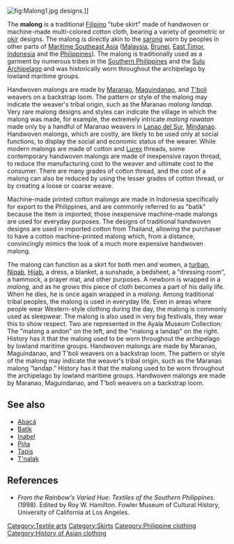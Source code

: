 ![](Malong1.jpg "fig:Malong1.jpg") designs.\]\]

The **malong** is a traditional [Filipino](Filipino_people "wikilink")
"tube skirt" made of handwoven or machine-made multi-colored cotton
cloth, bearing a variety of geometric or [okir](okir "wikilink")
designs. The malong is directly akin to the [sarong](sarong "wikilink")
worn by peoples in other parts of [Maritime Southeast
Asia](Maritime_Southeast_Asia "wikilink")
([Malaysia](Malaysia "wikilink"), [Brunei](Brunei "wikilink"), [East
Timor](East_Timor "wikilink"), [Indonesia](Indonesia "wikilink") and the
[Philippines](Philippines "wikilink")). The malong is traditionally used
as a garment by numerous tribes in the [Southern
Philippines](Southern_Philippines "wikilink") and the [Sulu
Archipelago](Sulu_Archipelago "wikilink") and was historically worn
throughout the archipelago by lowland maritime groups.

Handwoven malongs are made by [Maranao](Maranao "wikilink"),
[Maguindanao](Maguindanao "wikilink"), and [T'boli](T'boli "wikilink")
weavers on a backstrap loom. The pattern or style of the malong may
indicate the weaver's tribal origin, such as the Maranao *malong
landap*. Very rare malong designs and styles can indicate the village in
which the malong was made, for example, the extremely intricate *malong
rawatan* made only by a handful of Maranao weavers in [Lanao del
Sur](Lanao_del_Sur "wikilink"), [Mindanao](Mindanao "wikilink").
Handwoven malongs, which are costly, are likely to be used only at
social functions, to display the social and economic status of the
wearer. While modern malongs are made of cotton and
[Lurex](Lurex_(yarn) "wikilink") threads, some contemporary handwoven
malongs are made of inexpensive rayon thread, to reduce the
manufacturing cost to the weaver and ultimate cost to the consumer.
There are many grades of cotton thread, and the cost of a malong can
also be reduced by using the lesser grades of cotton thread, or by
creating a loose or coarse weave.

Machine-made printed cotton malongs are made in Indonesia specifically
for export to the Philippines, and are commonly referred to as "batik"
because the item is imported; those inexpensive machine-made malongs are
used for everyday purposes. The designs of traditional handwoven designs
are used in imported cotton from Thailand, allowing the purchaser to
have a cotton machine-printed malong which, from a distance,
convincingly mimics the look of a much more expensive handwoven malong.

The malong can function as a skirt for both men and women, a
[turban](turban "wikilink"), [Niqab](Niqab "wikilink"),
[Hijab](Hijab "wikilink"), a dress, a blanket, a sunshade, a bedsheet, a
"dressing room", a hammock, a prayer mat, and other purposes. A newborn
is wrapped in a *malong,* and as he grows this piece of cloth becomes a
part of his daily life. When he dies, he is once again wrapped in a
*malong*. Among traditional tribal peoples, the malong is used in
everyday life. Even in areas where people wear Western-style clothing
during the day, the malong is commonly used as sleepwear. The malong is
also used in very big festivals, they wear this to show respect. Two are
represented in the Ayala Museum Collection: The "malong a andon" on the
left, and the "malong a landap" on the right. History has it that the
malong used to be worn throughout the archipelago by lowland maritime
groups. Handwoven malongs are made by Maranao, Maguindanao, and T'boli
weavers on a backstrap loom. The pattern or style of the malong may
indicate the weaver's tribal origin, such as the Maranao malong
“landap.” History has it that the malong used to be worn throughout the
archipelago by lowland maritime groups. Handwoven malongs are made by
Maranao, Maguindanao, and T’boli weavers on a backstrap loom.

## See also

-   [Abacá](Abacá "wikilink")
-   [Batik](Batik "wikilink")
-   [Inabel](Inabel "wikilink")
-   [Piña](Piña "wikilink")
-   [Tapis](Tapis_(Philippine_clothing) "wikilink")
-   [T'nalak](T'nalak "wikilink")

## References

-   *From the Rainbow's Varied Hue: Textiles of the Southern
    Philippines.* (1998). Edited by Roy W. Hamilton. Fowler Museum of
    Cultural History, University of California at Los Angeles.

[Category:Textile arts](Category:Textile_arts "wikilink")
[Category:Skirts](Category:Skirts "wikilink") [Category:Philippine
clothing](Category:Philippine_clothing "wikilink") [Category:History of
Asian clothing](Category:History_of_Asian_clothing "wikilink")